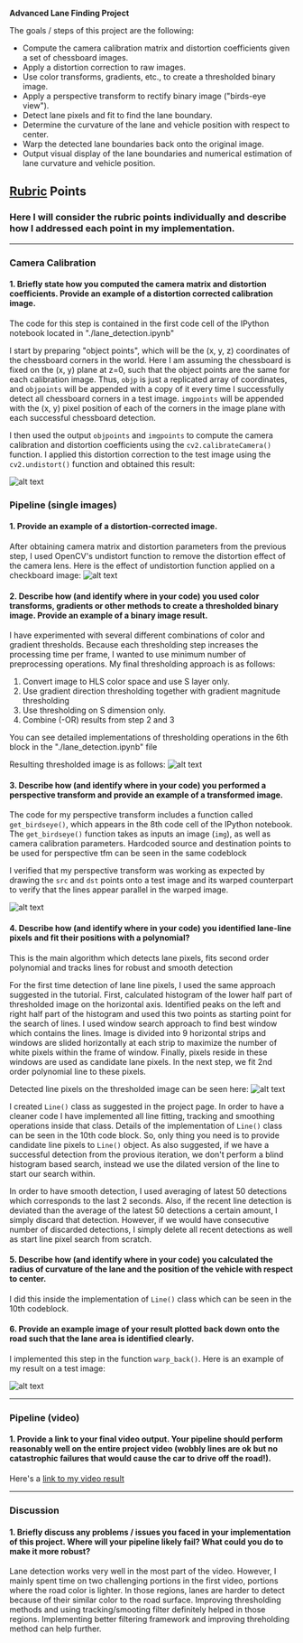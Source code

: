 **Advanced Lane Finding Project**

The goals / steps of this project are the following:

* Compute the camera calibration matrix and distortion coefficients given a set of chessboard images.
* Apply a distortion correction to raw images.
* Use color transforms, gradients, etc., to create a thresholded binary image.
* Apply a perspective transform to rectify binary image ("birds-eye view").
* Detect lane pixels and fit to find the lane boundary.
* Determine the curvature of the lane and vehicle position with respect to center.
* Warp the detected lane boundaries back onto the original image.
* Output visual display of the lane boundaries and numerical estimation of lane curvature and vehicle position.

[//]: # (Image References)

[image1]: ./output_images/undistort.png "Undistorted"
[image2]: ./output_images/road_tfm.png "Road Transformed"
[image3]: ./output_images/thres_combined.jpg "Binary Example"
[image4]: ./output_images/warp.png "Warp Example"
[image5]: ./output_images/lane_pixels.jpg "Fit Visual"
[image6]: ./output_images/final_image.jpg "Output"
[video1]: ./project_video.mp4 "Video"

## [Rubric](https://review.udacity.com/#!/rubrics/571/view) Points

### Here I will consider the rubric points individually and describe how I addressed each point in my implementation.  

---

### Camera Calibration

#### 1. Briefly state how you computed the camera matrix and distortion coefficients. Provide an example of a distortion corrected calibration image.

The code for this step is contained in the first code cell of the IPython notebook located in "./lane_detection.ipynb" 

I start by preparing "object points", which will be the (x, y, z) coordinates of the chessboard corners in the world. Here I am assuming the chessboard is fixed on the (x, y) plane at z=0, such that the object points are the same for each calibration image.  Thus, `objp` is just a replicated array of coordinates, and `objpoints` will be appended with a copy of it every time I successfully detect all chessboard corners in a test image.  `imgpoints` will be appended with the (x, y) pixel position of each of the corners in the image plane with each successful chessboard detection.  

I then used the output `objpoints` and `imgpoints` to compute the camera calibration and distortion coefficients using the `cv2.calibrateCamera()` function.  I applied this distortion correction to the test image using the `cv2.undistort()` function and obtained this result: 

![alt text][image1]

### Pipeline (single images)

#### 1. Provide an example of a distortion-corrected image.

After obtaining camera matrix and distortion parameters from the previous step, I used OpenCV's undistort function to remove the distortion effect of the camera lens. Here is the effect of undistortion function applied on a checkboard image:
![alt text][image2]

#### 2. Describe how (and identify where in your code) you used color transforms, gradients or other methods to create a thresholded binary image.  Provide an example of a binary image result.

I have experimented with several different combinations of color and gradient thresholds. Because each thresholding step increases the processing time per frame, I wanted to use minimum number of preprocessing operations. My final thresholding approach is as follows:

1. Convert image to HLS color space and use S layer only.
2. Use gradient direction thresholding together with gradient magnitude thresholding
3. Use thresholding on S dimension only.
4. Combine (-OR) results from step 2 and 3

You can see detailed implementations of thresholding operations in the 6th block in the "./lane_detection.ipynb" file

Resulting thresholded image is as follows:
![alt text][image3]

#### 3. Describe how (and identify where in your code) you performed a perspective transform and provide an example of a transformed image.

The code for my perspective transform includes a function called `get_birdseye()`, which appears in the 8th code cell of the IPython notebook.  The `get_birdseye()` function takes as inputs an image (`img`), as well as camera calibration parameters. Hardcoded source and destination points to be used for perspective tfm can be seen in the same codeblock

I verified that my perspective transform was working as expected by drawing the `src` and `dst` points onto a test image and its warped counterpart to verify that the lines appear parallel in the warped image.

![alt text][image4]

#### 4. Describe how (and identify where in your code) you identified lane-line pixels and fit their positions with a polynomial?

This is the main algorithm which detects lane pixels, fits second order polynomial and tracks lines for robust and smooth detection

For the first time detection of lane line pixels, I used the same approach suggested in the tutorial. First, calculated histogram of the lower half part of thresholded image on the horizontal axis. Identified peaks on the left and right half part of the histogram and used this two points as starting point for the search of lines. I used window search approach to find best window which contains the lines. Image is divided into 9 horizontal strips and windows are slided horizontally at each strip to maximize the number of white pixels within the frame of window. Finally, pixels reside in these windows are used as candidate lane pixels. In the next step, we fit 2nd order polynomial line to these pixels.

Detected line pixels on the thresholded image can be seen here:
![alt text][image5]

I created `Line()` class as suggested in the project page. In order to have a cleaner code I have implemented all line fitting, tracking and smoothing operations inside that class. Details of the implementation of `Line()` class can be seen in the 10th code block. So, only thing you need is to provide candidate line pixels to `Line()` object. As also suggested, if we have a successful detection from the provious iteration, we don't perform a blind histogram based search, instead we use the dilated version of the line to start our search within. 

In order to have smooth detection, I used averaging of latest 50 detections which corresponds to the last 2 seconds. Also, if the recent line detection is deviated than the average of the latest 50 detections a certain amount, I simply discard that detection. However, if we would have consecutive number of discarded detections, I simply delete all recent detections as well as start line pixel search from scratch. 

#### 5. Describe how (and identify where in your code) you calculated the radius of curvature of the lane and the position of the vehicle with respect to center.

I did this inside the implementation of `Line()` class which can be seen in the 10th codeblock.

#### 6. Provide an example image of your result plotted back down onto the road such that the lane area is identified clearly.

I implemented this step in the function `warp_back()`.  Here is an example of my result on a test image:

![alt text][image6]

---

### Pipeline (video)

#### 1. Provide a link to your final video output.  Your pipeline should perform reasonably well on the entire project video (wobbly lines are ok but no catastrophic failures that would cause the car to drive off the road!).

Here's a [link to my video result](https://youtu.be/x-SUS4qbc_0)

---

### Discussion

#### 1. Briefly discuss any problems / issues you faced in your implementation of this project.  Where will your pipeline likely fail?  What could you do to make it more robust?

Lane detection works very well in the most part of the video. However, I mainly spent time on two challenging portions in the first video, portions where the road color is lighter. In those regions, lanes are harder to detect because of their similar color to the road surface. Improving thresholding methods and using tracking/smooting filter definitely helped in those regions. Implementing better filtering framework and improving threholding method can help further.
